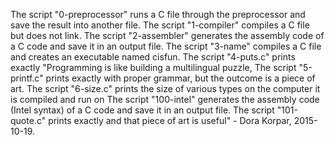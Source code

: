 The script "0-preprocessor" runs a C file through the preprocessor and save the result into another file.
The script "1-compiler" compiles a C file but does not link.
The script "2-assembler" generates the assembly code of a C code and save it in an output file.
The script "3-name" compiles a C file and creates an executable named cisfun.
The script "4-puts.c" prints exactly "Programming is like building a multilingual puzzle,
The script "5-printf.c" prints exactly with proper grammar, but the outcome is a piece of art.
The script "6-size.c" prints the size of various types on the computer it is compiled and run on
The script "100-intel" generates the assembly code (Intel syntax) of a C code and save it in an output file.
The script "101-quote.c" prints exactly and that piece of art is useful" - Dora Korpar, 2015-10-19.
